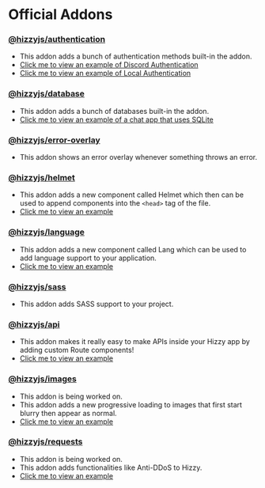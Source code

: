 # Official Addons

### [@hizzyjs/authentication](./authentication)

- This addon adds a bunch of authentication methods built-in the addon.
- [Click me to view an example of Discord Authentication](https://github.com/hizzyjs/hizzy/tree/main/examples/discord-auth)
- [Click me to view an example of Local Authentication](https://github.com/hizzyjs/hizzy/tree/main/examples/local-auth)

### [@hizzyjs/database](./database)

- This addon adds a bunch of databases built-in the addon.
- [Click me to view an example of a chat app that uses SQLite](https://github.com/hizzyjs/hizzy/tree/main/examples/sql-chat)

### [@hizzyjs/error-overlay](./error-overlay)

- This addon shows an error overlay whenever something throws an error.

### [@hizzyjs/helmet](./helmet)

- This addon adds a new component called Helmet which then can be used to append components into the `<head>` tag of the
  file.
- [Click me to view an example](https://github.com/hizzyjs/hizzy/tree/main/examples/helmet)

### [@hizzyjs/language](./language)

- This addon adds a new component called Lang which can be used to add language support to your application.
- [Click me to view an example](https://github.com/hizzyjs/hizzy/tree/main/examples/language)

### [@hizzyjs/sass](./sass)

- This addon adds SASS support to your project.

### [@hizzyjs/api](./api)

- This addon makes it really easy to make APIs inside your Hizzy app by adding custom Route components!
- [Click me to view an example](https://github.com/hizzyjs/hizzy/tree/main/examples/api)

### [@hizzyjs/images](./images)

- This addon is being worked on.
- This addon adds a new progressive loading to images that first start blurry then appear as normal.
- [Click me to view an example](https://github.com/hizzyjs/hizzy/tree/main/examples/images)

### [@hizzyjs/requests](./requests)

- This addon is being worked on.
- This addon adds functionalities like Anti-DDoS to Hizzy.
- [Click me to view an example](https://github.com/hizzyjs/hizzy/tree/main/examples/requests)